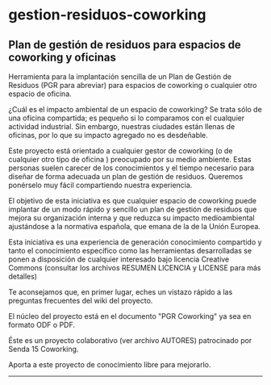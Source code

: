 # gestion-residuos-coworking

Plan de gestión de residuos para espacios de coworking y oficinas
-----------------------------------------------------------------

Herramienta para la implantación sencilla de un Plan de Gestión de Residuos (PGR para abreviar) para espacios de coworking o cualquier otro espacio de oficina.

¿Cuál es el impacto ambiental de un espacio de coworking? Se trata sólo de una oficina compartida; es pequeño si lo comparamos con el cualquier actividad industrial. Sin embargo, nuestras ciudades están llenas de oficinas, por lo que su impacto agregado no es desdeñable.

Este proyecto está orientado a cualquier gestor de coworking (o de cualquier otro tipo de oficina ) preocupado por su medio ambiente. Estas personas suelen carecer de los conocimientos y el tiempo necesario para diseñar de forma adecuada un plan de gestión de residuos. Queremos ponérselo muy fácil compartiendo nuestra experiencia.

El objetivo de esta iniciativa es que cualquier espacio de coworking puede implantar de un modo rápido y sencillo un plan de gestión de residuos que mejora su organización interna y que reduzca su impacto medioambiental ajustándose a la normativa española, que emana de la de la Unión Europea.

Esta iniciativa es una experiencia de generación conocimiento compartido y tanto el conocimiento específico como las herramientas desarrolladas se ponen a disposición de cualquier interesado bajo licencia Creative Commons (consultar los archivos RESUMEN LICENCIA y LICENSE para más detalles)

Te aconsejamos que, en primer lugar, eches un vistazo rápido a las preguntas frecuentes del wiki del proyecto.

El núcleo del proyecto está en el documento "PGR Coworking" ya sea en formato ODF o PDF.

Éste es un proyecto colaborativo (ver archivo AUTORES) patrocinado por Senda 15 Coworking.

Aporta a este proyecto de conocimiento libre para mejorarlo. 

-----------------------------------------------------------------

